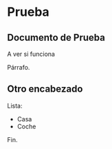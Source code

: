 # Prueba
## Documento de Prueba
A ver si funciona

Párrafo.

## Otro encabezado
Lista:
- Casa
- Coche

Fin.
